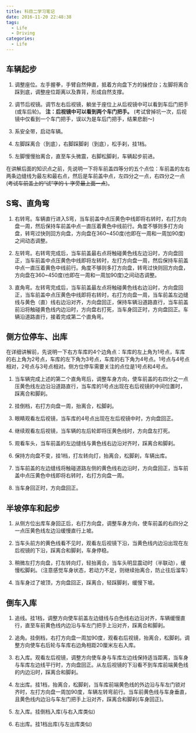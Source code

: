 ```yaml
---
title: 科目二学习笔记
date: 2016-11-20 22:48:38
tags:
  - Life
  - Driving
categories:
  - Life
---
```


## 车辆起步

1. 调整座位。左手握拳，手臂自然伸直，抵着方向盘下方的操控台；左脚将离合踩到底，调整座位距离以及靠背，形成自然支撑。

2. 调节后视镜。调节左右后视镜，躺坐于座位上从后视镜中可以看到车后门把手(或车后轮)。 **注：后视镜中可以看到两个车门把手。** (考试曾掉坑一次，后视镜中仅看到一个车门把手，误以为是车后门把手，结果悲剧～)

3. 系安全带，启动车辆。

4. 左脚踩离合（到底），右脚踩脚刹（到底），松手刹，挂1档。

5. 左脚慢慢抬离合，直至车头微震，右脚松脚刹，车辆起步前进。

在讲解后面的知识点之前，先说明一下将车前盖四等分的五个点位：车前盖的左右两条边缝线为最左和最右点，然后是车前盖中点，左四分之一点，右四分之一点(~~考试车前盖上的“试”字的 讠字旁最上面一点~~)。

<!--more-->

## S弯、直角弯

1. 右转弯。车辆直行进入S弯，当车前盖中点压黄色中线即将右转时，右打方向盘一周，然后保持车前盖中点一直压着黄色中线前行。角度不够则多打方向盘，转弯过快则回方向盘，方向盘在360~450度(也即在一周和一周加90度)之间动态调整。

2. 左转弯。右转弯完成后，当车前盖最右点将触碰黄色线左边沿时，方向盘回正，当车前盖中点压黄色中线即将左转时，左打方向盘一周，然后保持车前盖中点一直压着黄色中线前行。角度不够则多打方向盘，转弯过快则回方向盘，方向盘在360~450度(也即在一周和一周加90度)之间动态调整。

3. 直角弯。左转弯完成后，当车前盖最左点将触碰黄色线右边沿时，方向盘回正，当车前盖中点压黄色中线即将右转时，右打方向盘一周，当车前盖左边缝线与黄色（直）线右边沿对齐，方向盘回正，保持车辆沿道路直行，当车前盖前沿将触碰黄色线内边沿时，方向盘右打死，当车身回正时，方向盘回正。车辆沿道路直行，接着完成第二个直角弯。

## 侧方位停车、出库

在详细讲解前，先说明一下右方车库的4个边角点：车库的左上角为1号点，车库的右上角为2号点，车库的左下角为3号点，车库的右下角为4号点。1号点与4号点相对，2号点与3号点相对。侧方位停车需要关注的点位是1号点和4号点。

1. 当车辆完成上述的第二个直角弯后，调整车身方向，使车前盖的右四分之一点压黄色线左边沿沿道路直行，当车库的1号点出现在右后视镜的中间位置时，踩离合和脚刹。

2. 挂倒档，右打方向盘一周，抬离合，松脚刹。

3. 眼睛观看左后视镜，当车库的4号点出现在左后视镜中时，方向盘回正。

4. 继续观看左后视镜，当车辆的左后轮即将压黄色线时，方向盘左打死。

5. 观看车头，当车前盖的左边缝线与黄色线右边沿对齐时，踩离合和脚刹。

6. 保持方向盘不变，挂1档，打左转向灯，抬离合，松脚刹，车辆出库。

7. 当车前盖的左边缝线将触碰道路左侧的黄色线右边沿时，方向盘回正，当车前盖中点压黄色中线即将右转时，右打方向盘一周。

8. 当车身回正时，方向盘回正。

## 半坡停车和起步

1. 从侧方位出库车身回正后，右打方向盘，调整车身方向，使车前盖的右四分之一点压黄色线左边沿缓慢直行上坡。

2. 当车头前方的黄色线看不见时，观看左后视镜下沿，当黄色线内边沿出现在左后视镜的下沿，踩离合和脚刹，车身停稳。

3. 稍微左打方向盘，打左转向灯，轻抬离合，当车头明显震动时（半联动），缓慢松脚刹。（注意感觉车身状态，若动力不足，则继续抬离合，防止往后溜车）

4. 当车身过了坡顶，方向盘回正，踩离合，轻踩脚刹，缓慢下坡。

## 倒车入库

1. 追线。挂1档，调整方向使车前盖左边缝线与白色线右边沿对齐，车辆缓慢直行，直至车前黄色线内边沿与车左门把手上沿对齐，踩离合和脚刹。

2. 追角。挂倒档，右打方向盘一周加90度，观看右后视镜，抬离合，松脚刹。调整方向使车右后轮与车库右边角相距20厘米左右入库。

3. 右入库。观看左后视镜，调整方向使车身与车库左边线保持适当距离，当车身与车库左边线平行时，方向盘回正。从左后视镜的下沿看不到车库前端黄色线的内边沿时，踩离合和脚刹。

5. 左出库。挂1档，抬离合，松脚刹，当车库前端黄色线的外边沿与车左门锁对齐时，左打方向盘一周加90度，车辆左转弯前行。当车前黄色线与车身垂直，且黄色线内边沿与车左门把手上沿对齐，踩离合和脚刹(车身回正)。

7. 左入库。挂倒档入库(与右入库类似)

8. 右出库。挂1档出库(与左出库类似)
